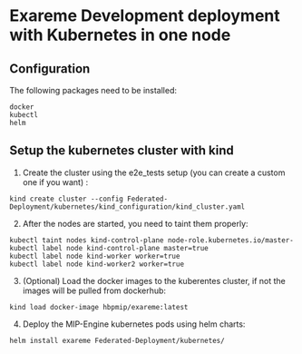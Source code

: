 # Exareme Development deployment with Kubernetes in one node

## Configuration

The following packages need to be installed:

```
docker
kubectl
helm
```

## Setup the kubernetes cluster with kind

1. Create the cluster using the e2e_tests setup (you can create a custom one if you want) :
```
kind create cluster --config Federated-Deployment/kubernetes/kind_configuration/kind_cluster.yaml 
```

2. After the nodes are started, you need to taint them properly:
```
kubectl taint nodes kind-control-plane node-role.kubernetes.io/master-
kubectl label node kind-control-plane master=true
kubectl label node kind-worker worker=true
kubectl label node kind-worker2 worker=true
```

3. (Optional) Load the docker images to the kuberentes cluster, if not the images will be pulled from dockerhub:
```
kind load docker-image hbpmip/exareme:latest
```

4. Deploy the MIP-Engine kubernetes pods using helm charts:
```
helm install exareme Federated-Deployment/kubernetes/
```

